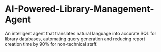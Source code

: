 # AI-Powered-Library-Management-Agent
An intelligent agent that translates natural language into accurate SQL for library databases, automating query generation and reducing report creation time by 90% for non-technical staff.
